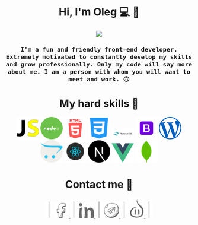 <h1 align="center">Hi, I'm Oleg 💻 👋</h1>
<h3 align="center">
  <img src="https://media.giphy.com/media/KziKCpvrGngHbYjaUF/giphy.gif" width=300>
  <br><br>
  <samp>
    I'm a fun and friendly front-end developer. 
Extremely motivated to constantly develop my skills and grow professionally. Only my code will say more about me. I am a person with whom you will want to meet and work. 🙃
  </samp>
</h3>

<h1 align="center">My hard skills 🤖</h1>
<p align="center">
<img alt="js" width="60px" src="https://github.com/kapustiansky/kapustiansky/blob/master/images/js.svg"/>
<img alt="node" width="60px" src="https://github.com/kapustiansky/kapustiansky/blob/master/images/node.svg"/>
<img alt="html" width="60px" src="https://github.com/kapustiansky/kapustiansky/blob/master/images/html.svg"/>
<img alt="css" width="60px" src="https://github.com/kapustiansky/kapustiansky/blob/master/images/css.svg"/>
<img alt="redux" width="60px" src="https://github.com/kapustiansky/kapustiansky/blob/master/images/tailwindcss.svg"/>
<img alt="bootstrap" width="60px" src="https://github.com/kapustiansky/kapustiansky/blob/master/images/bootstrap.svg"/>
<img alt="wordpress" width="60px" src="https://github.com/kapustiansky/kapustiansky/blob/master/images/wordpress.svg"/>
<img alt="mysql" width="60px" src="https://github.com/kapustiansky/kapustiansky/blob/master/images/opencart.svg"/>
<img alt="react" width="60px" src="https://github.com/kapustiansky/kapustiansky/blob/master/images/react.svg"/>
<img alt="mysql" width="60px" src="https://github.com/kapustiansky/kapustiansky/blob/master/images/nextjs.svg"/>
<img alt="mysql" width="60px" src="https://github.com/kapustiansky/kapustiansky/blob/master/images/vue.svg"/>
<img alt="mongodb" width="60px" src="https://github.com/kapustiansky/kapustiansky/blob/master/images/mongodb.svg"/>
</p>
<h1 align="center">Contact me 🖖</h1>

<p align="center">
<img alt="break" height="44px" src="https://github.com/kapustiansky/kapustiansky/blob/master/images/line.svg"/>
<a href="https://www.facebook.com/oleg.kapustiansky">
  <img alt="facebook" width="40px" src="https://github.com/kapustiansky/kapustiansky/blob/master/images/f.svg"/>
</a>
  
<img alt="break" height="44px" src="https://github.com/kapustiansky/kapustiansky/blob/master/images/line.svg"/>
<a href="https://www.linkedin.com/in/oleg-kapustiansky/">
  <img alt="linkedin" width="40px" src="https://github.com/kapustiansky/kapustiansky/blob/master/images/ln.svg"/>
</a>

<img alt="break"  height="44px" src="https://github.com/kapustiansky/kapustiansky/blob/master/images/line.svg"/>
<a href="https://t.me/oleg_kapustianky">
  <img alt="telegram" width="40px" src="https://github.com/kapustiansky/kapustiansky/blob/master/images/tel.svg"/>
</a>

<img alt="break"  height="44px" src="https://github.com/kapustiansky/kapustiansky/blob/master/images/line.svg"/>
<a href="https://kapustiansky.tk/">
  <img alt="my site" width="40px" src="https://github.com/kapustiansky/kapustiansky/blob/master/images/smile.svg"/>
</a>
<img alt="break" height="44px" src="https://github.com/kapustiansky/kapustiansky/blob/master/images/line.svg"/>
</p>
